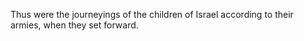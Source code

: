 Thus were the journeyings of the children of Israel according to their armies, when they set forward.
